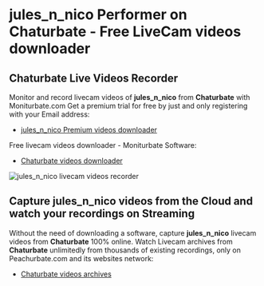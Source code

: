 # jules_n_nico Performer on Chaturbate - Free LiveCam videos downloader

## Chaturbate Live Videos Recorder

Monitor and record livecam videos of **jules_n_nico** from **Chaturbate** with Moniturbate.com
Get a premium trial for free by just and only registering with your Email address:
* [jules_n_nico Premium videos downloader](https://moniturbate.com/request-demo-licence-key.html)

Free livecam videos downloader - Moniturbate Software:
* [Chaturbate videos downloader](https://moniturbate.com/moniturbate-download-software.html)

![jules_n_nico livecam videos recorder](https://peachurnet.com/templates/moniturbate-software.png)


## Capture jules_n_nico videos from the Cloud and watch your recordings on Streaming

Without the need of downloading a software, capture **jules_n_nico** livecam videos from **Chaturbate** 100% online.
Watch Livecam archives from **Chaturbate** unlimitedly from thousands of existing recordings, only on Peachurbate.com and its websites network:
* [Chaturbate videos archives](https://peachurnet.com/)